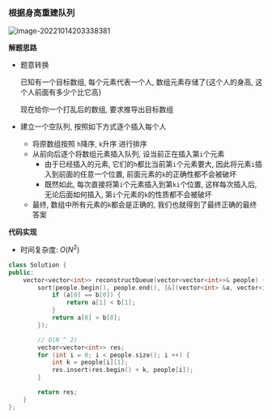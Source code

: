 ### 根据身高重建队列

![image-20221014203338381](http://www.cdn.liver0377.xyz/typora/202210142033428.png)

**解题思路**

- 题意转换

  已知有一个目标数组, 每个元素代表一个人, 数组元素存储了{这个人的身高, 这个人前面有多少个比它高}

  现在给你一个打乱后的数组, 要求推导出目标数组

- 建立一个空队列, 按照如下方式逐个插入每个人

  - 将原数组按照 `h`降序, `k`升序 进行排序
  - 从前向后逐个将数组元素插入队列, 设当前正在插入第`i`个元素
    - 由于已经插入的元素, 它们的`h`都比当前第`i`个元素要大, 因此将元素`i`插入到前面的任意一个位置, 前面元素的`k`的正确性都不会被破坏
    - 既然如此, 每次直接将第`i`个元素插入到第`ki`个位置, 这样每次插入后, 无论后面如何插入, 第`i`个元素的`k`的性质都不会被破坏
  - 最终, 数组中所有元素的`k`都会是正确的, 我们也就得到了最终正确的最终答案



**代码实现**

- 时间复杂度: $O(N ^ 2)$

```cc
class Solution {
public:
    vector<vector<int>> reconstructQueue(vector<vector<int>>& people) {
        sort(people.begin(), people.end(), [&](vector<int> &a, vector<int> &b){
            if (a[0] == b[0]) {
                return a[1] < b[1];
            }
            return a[0] > b[0];
        });

        // O(N ^ 2)
        vector<vector<int>> res;
        for (int i = 0; i < people.size(); i ++) {
            int k = people[i][1];
            res.insert(res.begin() + k, people[i]);
        }

        return res;
    }
};
```


